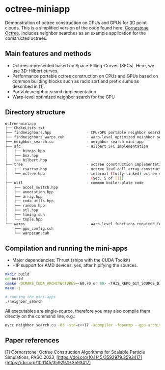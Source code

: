 # octree-miniapp

Demonstration of octree construction on CPUs and GPUs for 3D point clouds.
This is a simplified version of the code found here: [Cornestone Octree](https://github.com/sekelle/cornerstone-octree).
Includes neighbor searches as an example application for the constructed octrees.

## Main features and methods
* Octrees represented based on Space-Filling-Curves (SFCs). Here, we use 3D-Hilbert curves.
* Performance portable octree construction on CPUs and GPUs based on common building blocks such
as radix sort and prefix sums as described in [1].
* Portable neighbor search implementation
* Warp-level optimized neighbor search for the GPU


## Directory structure
```bash
octree-miniapp
├── CMakeLists.txt
├── findneighbors.hpp                - CPU/GPU portable neighbor search implementation
├── findneighbors_warps.cuh          - warp-level optimized neighbor search implementation
├── neighbor_search.cu               - neighbor search mini-app
├── sfc                              - Hilbert SFC implementation
│   ├── bitops.hpp
│   ├── box.hpp
│   └── hilbert.hpp
├── tree                             - octree construction implementation
│   ├── csarray.hpp                  - octree leaf-cell array construction (Sec. 4 of [1])
│   └── octree.hpp                   - internal (fully-linked) octree construction on top of leaf-cells
│                                      (Sec. 5 of [1])
├── util                             - common boiler-plate code
│   ├── accel_switch.hpp
│   ├── annotation.hpp
│   ├── array.hpp
│   ├── cuda_utils.hpp
│   ├── random.hpp
│   ├── stl.hpp
│   ├── timing.cuh
│   └── tuple.hpp
└── warps                            - warp-level functions required for the warp-aware GPU neighbor search
    ├── gpu_config.cuh
    └── warpscan.cuh

```

## Compilation and running the mini-apps
* Major dependencies: Thrust (ships with the CUDA Toolkit)
* HIP support for AMD devices: yes, after hipifying the sources.

```bash
mkdir build
cd build
cmake -DCMAKE_CUDA_ARCHITECTURES=<60,70 or 80> <THIS_REPO_GIT_SOURCE_DIR>
make -j

# running the mini-apps
./neighbor_search
```
All executables are single-source, therefore you may also compile them directly on the command line, e.g.:
```bash
nvcc neighbor_search.cu -O3 -std=c++17 -Xcompiler -fopenmp --gpu-architecture=compute_<60,70 or 80> neighbor_search.cu
```
## Paper references
[1] Cornerstone: Octree Construction Algorithms for Scalable Particle Simulations, PASC 2023, [https://doi.org/10.1145/3592979.3593417](https://doi.org/10.1145/3592979.3593417)
